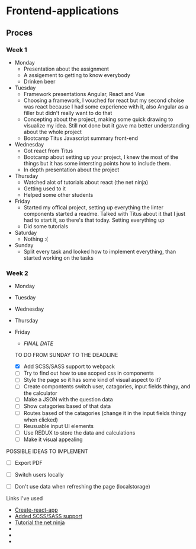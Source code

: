 # Frontend-applications

## Proces
### Week 1
* Monday
   * Presentation about the assignment
   * A assigement to getting to know everybody
   * Drinken beer
* Tuesday
  * Framework presentations Angular, React and Vue
  * Choosing a framework, I vouched for react but my second choise was react because I had some experience with it, also Angular as a filler but didn't really want to do that
  * Concepting about the project, making some quick drawing to visualize my idea. Still not done but it gave ma  better understanding about the whole project
  * Bootcamp Titus Javascript summary front-end
* Wednesday
  * Got react from Titus
  * Bootcamp about setting up your project, I knew the most of the things but it has some intersting points how to include them.
  * In depth presentation about the project
* Thursday
  * Watched alot of tutorials about react (the net ninja)
  * Getting used to it
  * Helped some other students
* Friday
  * Started my offical project, setting up everything the linter components started a readme. Talked with Titus about it that I just had to start it, so there's that today. Setting everything up
  * Did some tutorials
* Saturday
  * Nothing :(
* Sunday
  * Split every task and looked how to implement everything, than started working on the tasks

### Week 2
* Monday
* Tuesday
* Wednesday
* Thursday
* Friday
  * _FINAL DATE_


  TO DO FROM SUNDAY TO THE DEADLINE

  - [X] Add SCSS/SASS support to webpack
  - [ ] Try to find out how to use scoped css in components
  - [ ] Style the page so it has some kind of visual aspect to it?
  - [ ] Create compontents switch user, catagories, input fields thingy, and the calculator
  - [ ] Make a JSON with the question data
  - [ ] Show catagories based of that data
  - [ ] Routes based of the catagories (change it in the input fields thingy when clicked)
  - [ ] Reusuable input UI elements
  - [ ] Use REDUX to store the data and calculations
  - [ ] Make it visual appealing

POSSIBLE IDEAS TO IMPLEMENT
- [ ] Export PDF
- [ ] Switch users locally
- [ ] Don't use data when refreshing the page (localstorage)


Links I've used

* [Create-react-app](https://reactjs.org/docs/create-a-new-react-app.html)
* [Added SCSS/SASS support](https://medium.com/@oreofeolurin/configuring-scss-with-react-create-react-app-1f563f862724)
* [Tutorial the net ninja](https://www.youtube.com/watch?v=OxIDLw0M-m0&list=PL4cUxeGkcC9ij8CfkAY2RAGb-tmkNwQHG)
* []()
* []()
* []()
